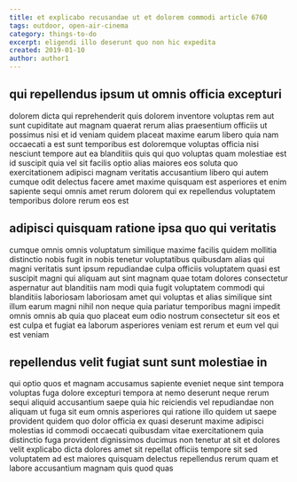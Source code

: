 ```yaml
---
title: et explicabo recusandae ut et dolorem commodi article 6760
tags: outdoor, open-air-cinema
category: things-to-do
excerpt: eligendi illo deserunt quo non hic expedita
created: 2019-01-10
author: author1
---
```


## qui repellendus ipsum ut omnis officia excepturi

dolorem dicta qui reprehenderit quis dolorem inventore voluptas rem aut sunt cupiditate aut magnam quaerat rerum alias praesentium officiis ut possimus nisi et id veniam quidem placeat maxime earum libero quia nam occaecati a est sunt temporibus est doloremque voluptas officia nisi nesciunt tempore aut ea blanditiis quis qui quo voluptas quam molestiae est id suscipit quia vel sit facilis optio alias maiores eos soluta quo exercitationem adipisci magnam veritatis accusantium libero qui autem cumque odit delectus facere amet maxime quisquam est asperiores et enim sapiente sequi omnis amet rerum dolorem qui ex repellendus voluptatem temporibus dolore rerum eos est

## adipisci quisquam ratione ipsa quo qui veritatis

cumque omnis omnis voluptatum similique maxime facilis quidem mollitia distinctio nobis fugit in nobis tenetur voluptatibus quibusdam alias qui magni veritatis sunt ipsum repudiandae culpa officiis voluptatem quasi est suscipit magni qui aliquam aut sint magnam quae totam dolores consectetur aspernatur aut blanditiis nam modi quia fugit voluptatem commodi qui blanditiis laboriosam laboriosam amet qui voluptas et alias similique sint illum earum magni nihil non neque quia pariatur temporibus magni impedit omnis omnis ab quia quo placeat eum odio nostrum consectetur sit eos et est culpa et fugiat ea laborum asperiores veniam est rerum et eum vel qui est veniam

## repellendus velit fugiat sunt sunt molestiae in

qui optio quos et magnam accusamus sapiente eveniet neque sint tempora voluptas fuga dolore excepturi tempora at nemo deserunt neque rerum sequi aliquid accusantium saepe quia hic reiciendis vel repudiandae non aliquam ut fuga sit eum omnis asperiores qui ratione illo quidem ut saepe provident quidem quo dolor officia ex quasi deserunt maxime adipisci molestias id commodi occaecati quibusdam vitae exercitationem quia distinctio fuga provident dignissimos ducimus non tenetur at sit et dolores velit explicabo dicta dolores amet sit repellat officiis tempore sit sed voluptatem ad est maiores quisquam delectus repellendus rerum quam et labore accusantium magnam quis quod quas
